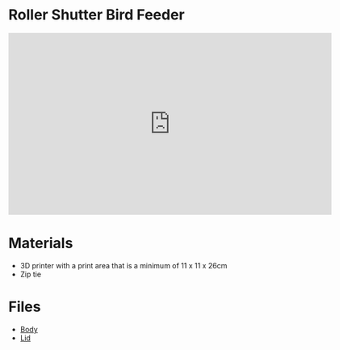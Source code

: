 # Roller Shutter Bird Feeder

<iframe id="ytplayer" type="text/html" width="640" height="360"
  src="https://www.youtube.com/embed/VqhJaqgCqpQ?autoplay=0&origin=http://hammeshacks.com"
  frameborder="0" allowfullscreen></iframe>
  
# Materials
  * 3D printer with a print area that is a minimum of 11 x 11 x 26cm
  * Zip tie
 
# Files

* [Body](rollershutterbody.stl)
* [Lid](rollershutterlid.stl)
